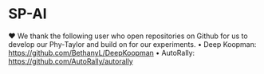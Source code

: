 # SP-AI

❤️ We thank the following user who open repositories on Github for us to develop our Phy-Taylor and build on for our experiments.
    •	Deep Koopman:  https://github.com/BethanyL/DeepKoopman
		•	AutoRally: https://github.com/AutoRally/autorally
